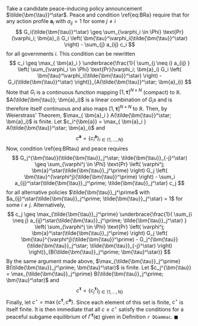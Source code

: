 Take a candidate peace-inducing policy announcement $\tilde{\bm{\tau}}^\star$. Peace and condition \ref{eq:BRa} require that for any action profile $\bm{a}_{i}$ with $a_{ij} = 1$ for some $j \neq i$
$$
G_i(\tilde{\bm{\tau}}^\star) \geq \sum_{\varphi_i \in \Phi} \text{Pr}(\varphi_i; \bm{a}_i) G_i \left( \bm{\tau}^\varphi_i(\tilde{\bm{\tau}}^\star) \right) - \sum_{j} a_{ij} c_i
$$
for all governments $i$. This condition can be rewritten
$$
c_i \geq \max_{ \bm{a}_i } \underbrace{\frac{1}{ \sum_{j \neq i} a_{ij} } \left( \sum_{\varphi_i \in \Phi} \text{Pr}(\varphi_i; \bm{a}_i) G_i \left( \bm{\tau}^\varphi_i(\tilde{\bm{\tau}}^\star) \right) - G_i(\tilde{\bm{\tau}}^\star) \right)}_{A(\tilde{\bm{\tau}}^\star; \bm{a}_i)}
$$
Note that $G_i$ is a continuous function mapping $[1, \bm{\tau}]^{N \times N}$ (compact) to $\mathbb{R}$. $A(\tilde{\bm{\tau}}; \bm{a}_i)$ is a linear combination of $G_i$s and is therefore itself continuous and also maps $[1, \bm{\tau}]^{N \times N}$ to $\mathbb{R}$. Then, by Weierstrass' Theorem, $\max_{ \bm{a}_i } A(\tilde{\bm{\tau}}^\star; \bm{a}_i)$ is finite. Let $c_i^{\bm{a}} = \max_{ \bm{a}_i } A(\tilde{\bm{\tau}}^\star; \bm{a}_i)$ and 
$$
c^{\bm{a}} = \left\{ c_i^{\bm{a}} \right\}_{i \in \left\{1, ..., N \right\} }
$$
Now, condition \ref{eq:BRtau} and peace requires 
$$
G_j^{\bm{\tau}}(\tilde{\bm{\tau}}_j^\star; \tilde{\bm{\tau}}_{-j}^\star) \geq \sum_{\varphi^j \in \Phi} \text{Pr} \left( \varphi^j; \bm{a}^\star(\tilde{\bm{\tau}}_j^\prime) \right) G_j \left( \bm{\tau}^{\varphi^j}(\tilde{\bm{\tau}}^\prime) \right) - \sum_i a_{ij}^\star(\tilde{\bm{\tau}}_j^\prime; \tilde{\bm{\tau}}_j^\star) c_j
$$
for all alternative policies $\tilde{\bm{\tau}}_j^\prime$ with $a_{ij}^\star(\tilde{\bm{\tau}}_j^\prime; \tilde{\bm{\tau}}_j^\star) = 1$ for some $i \neq j$. Alternatively,
$$
c_j \geq \max_{\tilde{\bm{\tau}}_j^\prime} \underbrace{\frac{1}{ \sum_{i \neq j} a_{ij}^\star(\tilde{\bm{\tau}}_j^\prime; \tilde{\bm{\tau}}_j^\star) } \left( \sum_{\varphi^j \in \Phi} \text{Pr} \left( \varphi^j; \bm{a}^\star(\tilde{\bm{\tau}}_j^\prime) \right) G_j \left( \bm{\tau}^{\varphi^j}(\tilde{\bm{\tau}}^\prime) - G_j^{\bm{\tau}}(\tilde{\bm{\tau}}_j^\star; \tilde{\bm{\tau}}_{-j}^\star) \right) \right)}_{B(\tilde{\bm{\tau}}_j^\prime; \bm{\tau}^\star)}
$$
By the same argument made above, $\max_{\tilde{\bm{\tau}}_j^\prime} B(\tilde{\bm{\tau}}_j^\prime; \bm{\tau}^\star)$ is finite. Let $c_j^{\bm{\tau}} = \max_{\tilde{\bm{\tau}}_j^\prime} B(\tilde{\bm{\tau}}_j^\prime; \bm{\tau}^\star)$ and $$
c^{\bm{\tau}} = \left\{ c_j^{\bm{\tau}} \right\}_{ j \in \left\{ 1, ..., N \right\} }
$$
Finally, let $c^\star = \max \left\{ c^{\bm{\tau}}, c^{\bm{a}} \right\}$. Since each element of this set is finite, $c^\star$ is itself finite. It is then immediate that all $c \geq c^\star$ satisfy the conditions for a peaceful subgame equilibrium of $\Gamma^{\bm{\tau}}(\bm{c})$ given in Definition `r DGammac`. $\blacksquare$